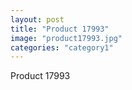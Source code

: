 ```yaml
---
layout: post
title: "Product 17993"
image: "product17993.jpg"
categories: "category1"
---
```

Product 17993
